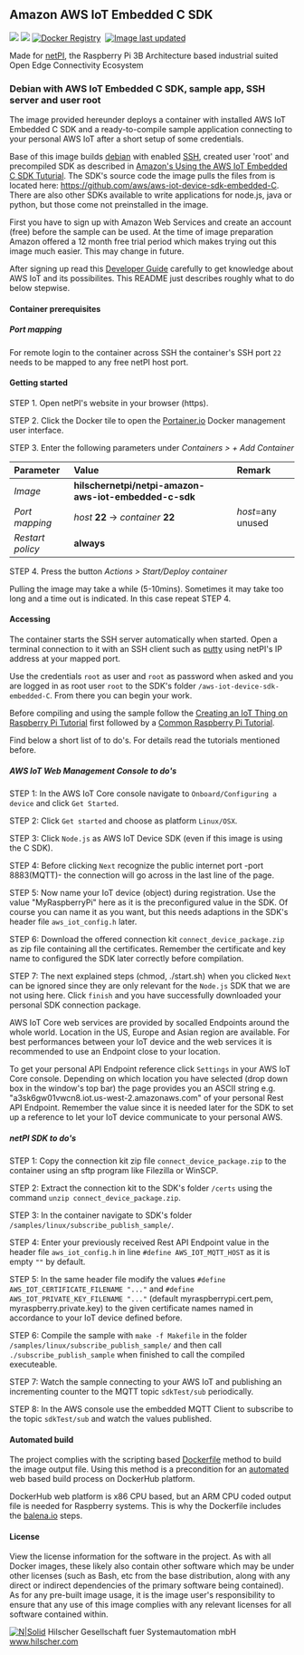 ## Amazon AWS IoT Embedded C SDK 

[![](https://images.microbadger.com/badges/image/hilschernetpi/netpi-aws-iot-embedded-c-sdk.svg)](https://microbadger.com/images/hilschernetpi/netpi-amazon-aws-iot-embedded-c-sdk "Amazon AWS IoT Embedded C SDK")
[![](https://images.microbadger.com/badges/commit/hilschernetpi/netpi-aws-iot-embedded-c-sdk.svg)](https://microbadger.com/images/hilschernetpi//netpi-amazon-aws-iot-embedded-c-sdk "Amazon AWS IoT Embedded C SDK")
[![Docker Registry](https://img.shields.io/docker/pulls/hilschernetpi/netpi-aws-iot-embedded-c-sdk.svg)](https://registry.hub.docker.com/u/hilschernetpi/netpi-amazon-aws-iot-embedded-c-sdk/)&nbsp;
[![Image last updated](https://img.shields.io/badge/dynamic/json.svg?url=https://api.microbadger.com/v1/images/hilschernetpi/netpi-amazon-aws-iot-embedded-c-sdk&label=Image%20last%20updated&query=$.LastUpdated&colorB=007ec6)](http://microbadger.com/images/hilschernetpi/netpi-amazon-aws-iot-embedded-c-sdk "Image last updated")&nbsp;

Made for [netPI](https://www.netiot.com/netpi/), the Raspberry Pi 3B Architecture based industrial suited Open Edge Connectivity Ecosystem

### Debian with AWS IoT Embedded C SDK, sample app, SSH server and user root

The image provided hereunder deploys a container with installed AWS IoT Embedded C SDK and a ready-to-compile sample application connecting to your personal AWS IoT after a short setup of some credentials.

Base of this image builds [debian](https://www.balena.io/docs/reference/base-images/base-images/) with enabled [SSH](https://en.wikipedia.org/wiki/Secure_Shell), created user 'root' and precompiled SDK as described in [Amazon's Using the AWS IoT Embedded C SDK Tuturial](https://docs.aws.amazon.com/iot/latest/developerguide/sdk-tutorials.html). The SDK's source code the image pulls the files from is located here: https://github.com/aws/aws-iot-device-sdk-embedded-C. There are also other SDKs available to write applications for node.js, java or python, but those come not preinstalled in the image.

First you have to sign up with Amazon Web Services and create an account (free) before the sample can be used. At the time of image preparation Amazon offered a 12 month free trial period which makes trying out this image much easier. This may change in future.

After signing up read this [Developer Guide](https://docs.aws.amazon.com/iot/latest/developerguide/) carefully to get knowledge about AWS IoT and its possibilites. This README just describes roughly what to do below stepwise.

#### Container prerequisites

##### Port mapping

For remote login to the container across SSH the container's SSH port `22` needs to be mapped to any free netPI host port.

#### Getting started

STEP 1. Open netPI's website in your browser (https).

STEP 2. Click the Docker tile to open the [Portainer.io](http://portainer.io/) Docker management user interface.

STEP 3. Enter the following parameters under *Containers > + Add Container*

Parameter | Value | Remark
:---------|:------ |:------
*Image* | **hilschernetpi/netpi-amazon-aws-iot-embedded-c-sdk**
*Port mapping* | *host* **22** -> *container* **22** | *host*=any unused
*Restart policy* | **always**

STEP 4. Press the button *Actions > Start/Deploy container*

Pulling the image may take a while (5-10mins). Sometimes it may take too long and a time out is indicated. In this case repeat STEP 4.

#### Accessing

The container starts the SSH server automatically when started. Open a terminal connection to it with an SSH client such as [putty](http://www.putty.org/) using netPI's IP address at your mapped port.

Use the credentials `root` as user and `root` as password when asked and you are logged in as root user `root` to the SDK's folder `/aws-iot-device-sdk-embedded-C`. From there you can begin your work.

Before compiling and using the sample follow the [Creating an IoT Thing on Raspberry Pi Tutorial](https://docs.aws.amazon.com/iot/latest/developerguide/sdk-tutorials.html#iot-sdk-create-thing) first followed by a [Common Raspberry Pi Tutorial](https://docs.aws.amazon.com/iot/latest/developerguide/iot-embedded-c-sdk.html).

Find below a short list of to do's. For details read the tutorials mentioned before.

##### AWS IoT Web Management Console to do's

STEP 1: In the AWS IoT Core console navigate to `Onboard/Configuring a device` and click `Get Started`.

STEP 2: Click `Get started` and choose as platform `Linux/OSX`.

STEP 3: Click `Node.js` as AWS IoT Device SDK (even if this image is using the C SDK).

STEP 4: Before clicking `Next` recognize the public internet port -port 8883(MQTT)- the connection will go across in the last line of the page.

STEP 5: Now name your IoT device (object) during registration. Use the value "MyRaspberryPi" here as it is the preconfigured value in the SDK. Of course you can name it as you want, but this needs adaptions in the SDK's header file `aws_iot_config.h` later.

STEP 6: Download the offered connection kit `connect_device_package.zip` as zip file containing all the certificates. Remember the certificate and key name to configured the SDK later correctly before compilation.

STEP 7: The next explained steps (chmod, ./start.sh) when you clicked `Next` can be ignored since they are only relevant for the `Node.js` SDK that we are not using here. Click `finish` and you have successfully downloaded your personal SDK connection package.

AWS IoT Core web services are provided by socalled Endpoints around the whole world. Location in the US, Europe and Asian region are available. For best performances between your IoT device and the web services it is recommended to use an Endpoint close to your location. 

To get your personal API Endpoint reference click `Settings` in your AWS IoT Core console. Depending on which location you have selected (drop down box in the window's top bar) the page provides you an ASCII string e.g. "a3sk6gw01vwcn8.iot.us-west-2.amazonaws.com" of your personal Rest API Endpoint. Remember the value since it is needed later for the SDK to set up a reference to let your IoT device communicate to your personal AWS.

##### netPI SDK to do's

STEP 1: Copy the connection kit zip file `connect_device_package.zip` to the container using an sftp program like Filezilla or WinSCP.

STEP 2: Extract the connection kit to the SDK's folder `/certs` using the command `unzip connect_device_package.zip`.

STEP 3: In the container navigate to SDK's folder `/samples/linux/subscribe_publish_sample/`.

STEP 4: Enter your previously received Rest API Endpoint value in the header file `aws_iot_config.h` in line `#define AWS_IOT_MQTT_HOST` as it is empty `""` by default.

STEP 5: In the same header file modify the values `#define AWS_IOT_CERTIFICATE_FILENAME "..."` and `#define AWS_IOT_PRIVATE_KEY_FILENAME "..."` (default myraspberrypi.cert.pem, myraspberry.private.key) to the given certificate names named in accordance to your IoT device defined before.

STEP 6: Compile the sample with `make -f Makefile` in the folder `/samples/linux/subscribe_publish_sample/` and then call `./subscribe_publish_sample` when finished to call the compiled executeable.

STEP 7: Watch the sample connecting to your AWS IoT and publishing an incrementing counter to the MQTT topic `sdkTest/sub` periodically.

STEP 8: In the AWS console use the embedded MQTT Client to subscribe to the topic `sdkTest/sub` and watch the values published.

#### Automated build

The project complies with the scripting based [Dockerfile](https://docs.docker.com/engine/reference/builder/) method to build the image output file. Using this method is a precondition for an [automated](https://docs.docker.com/docker-hub/builds/) web based build process on DockerHub platform.

DockerHub web platform is x86 CPU based, but an ARM CPU coded output file is needed for Raspberry systems. This is why the Dockerfile includes the [balena.io](https://balena.io/blog/building-arm-containers-on-any-x86-machine-even-dockerhub/) steps.

#### License

View the license information for the software in the project. As with all Docker images, these likely also contain other software which may be under other licenses (such as Bash, etc from the base distribution, along with any direct or indirect dependencies of the primary software being contained).
As for any pre-built image usage, it is the image user's responsibility to ensure that any use of this image complies with any relevant licenses for all software contained within.

[![N|Solid](http://www.hilscher.com/fileadmin/templates/doctima_2013/resources/Images/logo_hilscher.png)](http://www.hilscher.com)  Hilscher Gesellschaft fuer Systemautomation mbH  www.hilscher.com

